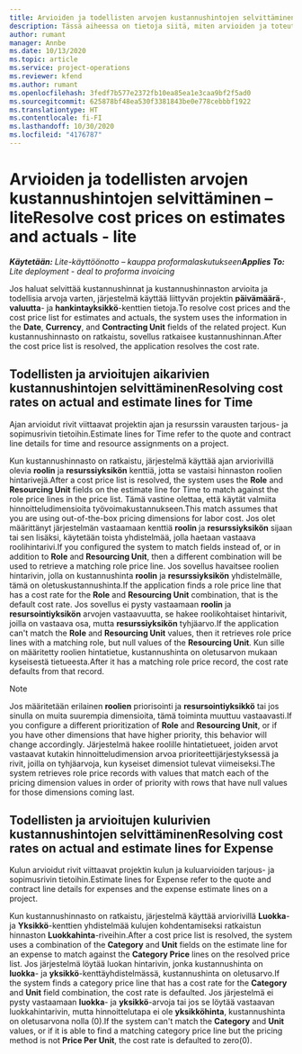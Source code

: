 ```yaml
---
title: Arvioiden ja todellisten arvojen kustannushintojen selvittäminen – lite
description: Tässä aiheessa on tietoja siitä, miten arvioiden ja toteutuneiden kustannusten hinnat ratkaistaan.
author: rumant
manager: Annbe
ms.date: 10/13/2020
ms.topic: article
ms.service: project-operations
ms.reviewer: kfend
ms.author: rumant
ms.openlocfilehash: 3fedf7b577e2372fb10ea85ea1e3caa9bf2f5ad0
ms.sourcegitcommit: 625878bf48ea530f3381843be0e778cebbbf1922
ms.translationtype: HT
ms.contentlocale: fi-FI
ms.lasthandoff: 10/30/2020
ms.locfileid: "4176787"
---
```

# <a name="resolve-cost-prices-on-estimates-and-actuals---lite"></a><span data-ttu-id="f543f-103">Arvioiden ja todellisten arvojen kustannushintojen selvittäminen – lite</span><span class="sxs-lookup"><span data-stu-id="f543f-103">Resolve cost prices on estimates and actuals - lite</span></span>

<span data-ttu-id="f543f-104">_**Käytetään:** Lite-käyttöönotto – kauppa proformalaskutukseen_</span><span class="sxs-lookup"><span data-stu-id="f543f-104">_**Applies To:** Lite deployment - deal to proforma invoicing_</span></span>

<span data-ttu-id="f543f-105">Jos haluat selvittää kustannushinnat ja kustannushinnaston arvioita ja todellisia arvoja varten, järjestelmä käyttää liittyvän projektin **päivämäärä**-, **valuutta**- ja **hankintayksikkö**-kenttien tietoja.</span><span class="sxs-lookup"><span data-stu-id="f543f-105">To resolve cost prices and the cost price list for estimates and actuals, the system uses the information in the **Date**, **Currency**, and **Contracting Unit** fields of the related project.</span></span> <span data-ttu-id="f543f-106">Kun kustannushinnasto on ratkaistu, sovellus ratkaisee kustannushinnan.</span><span class="sxs-lookup"><span data-stu-id="f543f-106">After the cost price list is resolved, the application resolves the cost rate.</span></span>

## <a name="resolving-cost-rates-on-actual-and-estimate-lines-for-time"></a><span data-ttu-id="f543f-107">Todellisten ja arvioitujen aikarivien kustannushintojen selvittäminen</span><span class="sxs-lookup"><span data-stu-id="f543f-107">Resolving cost rates on actual and estimate lines for Time</span></span>

<span data-ttu-id="f543f-108">Ajan arvioidut rivit viittaavat projektin ajan ja resurssin varausten tarjous- ja sopimusrivin tietoihin.</span><span class="sxs-lookup"><span data-stu-id="f543f-108">Estimate lines for Time refer to the quote and contract line details for time and resource assignments on a project.</span></span>

<span data-ttu-id="f543f-109">Kun kustannushinnasto on ratkaistu, järjestelmä käyttää ajan arviorivillä olevia **roolin** ja **resurssiyksikön** kenttiä, jotta se vastaisi hinnaston roolien hintarivejä.</span><span class="sxs-lookup"><span data-stu-id="f543f-109">After a cost price list is resolved, the system uses the **Role** and **Resourcing Unit** fields on the estimate line for Time to match against the role price lines in the price list.</span></span> <span data-ttu-id="f543f-110">Tämä vastine olettaa, että käytät valmiita hinnoitteludimensioita työvoimakustannukseen.</span><span class="sxs-lookup"><span data-stu-id="f543f-110">This match assumes that you are using out-of-the-box pricing dimensions for labor cost.</span></span> <span data-ttu-id="f543f-111">Jos olet määrittänyt järjestelmän vastaamaan kenttiä **roolin** ja **resurssiyksikön** sijaan tai sen lisäksi, käytetään toista yhdistelmää, jolla haetaan vastaava roolihintarivi.</span><span class="sxs-lookup"><span data-stu-id="f543f-111">If you configured the system to match fields instead of, or in addition to **Role** and **Resourcing Unit**, then a different combination will be used to retrieve a matching role price line.</span></span> <span data-ttu-id="f543f-112">Jos sovellus havaitsee roolien hintarivin, jolla on kustannushinta **roolin** ja **resurssiyksikön** yhdistelmälle, tämä on oletuskustannushinta.</span><span class="sxs-lookup"><span data-stu-id="f543f-112">If the application finds a role price line that has a cost rate for the **Role** and **Resourcing Unit** combination, that is the default cost rate.</span></span> <span data-ttu-id="f543f-113">Jos sovellus ei pysty vastaamaan **roolin** ja **resursointiyksikön** arvojen vastaavuutta, se hakee roolikohtaiset hintarivit, joilla on vastaava osa, mutta **resurssiyksikön** tyhjäarvo.</span><span class="sxs-lookup"><span data-stu-id="f543f-113">If the application can't match the **Role** and **Resourcing Unit** values, then it retrieves role price lines with a matching role, but null values of the **Resourcing Unit**.</span></span> <span data-ttu-id="f543f-114">Kun sille on määritetty roolien hintatietue, kustannushinta on oletusarvon mukaan kyseisestä tietueesta.</span><span class="sxs-lookup"><span data-stu-id="f543f-114">After it has a matching role price record, the cost rate defaults from that record.</span></span> 

> [!NOTE]
> <span data-ttu-id="f543f-115">Jos määritetään erilainen **roolien** priorisointi ja **resursointiyksikkö** tai jos sinulla on muita suurempia dimensioita, tämä toiminta muuttuu vastaavasti.</span><span class="sxs-lookup"><span data-stu-id="f543f-115">If you configure a different prioritization of **Role** and **Resourcing Unit**, or if you have other dimensions that have higher priority, this behavior will change accordingly.</span></span> <span data-ttu-id="f543f-116">Järjestelmä hakee roolille hintatietueet, joiden arvot vastaavat kutakin hinnoitteludimension arvoa prioriteettijärjestyksessä ja rivit, joilla on tyhjäarvoja, kun kyseiset dimensiot tulevat viimeiseksi.</span><span class="sxs-lookup"><span data-stu-id="f543f-116">The system retrieves role price records with values that match each of the pricing dimension values in order of priority with rows that have null values for those dimensions coming last.</span></span>

## <a name="resolving-cost-rates-on-actual-and-estimate-lines-for-expense"></a><span data-ttu-id="f543f-117">Todellisten ja arvioitujen kulurivien kustannushintojen selvittäminen</span><span class="sxs-lookup"><span data-stu-id="f543f-117">Resolving cost rates on actual and estimate lines for Expense</span></span>

<span data-ttu-id="f543f-118">Kulun arvioidut rivit viittaavat projektin kulun ja kuluarvioiden tarjous- ja sopimusrivin tietoihin.</span><span class="sxs-lookup"><span data-stu-id="f543f-118">Estimate lines for Expense refer to the quote and contract line details for expenses and the expense estimate lines on a project.</span></span>

<span data-ttu-id="f543f-119">Kun kustannushinnasto on ratkaistu, järjestelmä käyttää arviorivillä **Luokka**- ja **Yksikkö**-kenttien yhdistelmää kulujen kohdentamiseksi ratkaistun hinnaston **Luokkahinta**-riveihin.</span><span class="sxs-lookup"><span data-stu-id="f543f-119">After a cost price list is resolved, the system uses a combination of the **Category** and **Unit** fields on the estimate line for an expense to match against the **Category Price** lines on the resolved price list.</span></span> <span data-ttu-id="f543f-120">Jos järjestelmä löytää luokan hintarivin, jonka kustannushinta on **luokka**- ja **yksikkö**-kenttäyhdistelmässä, kustannushinta on oletusarvo.</span><span class="sxs-lookup"><span data-stu-id="f543f-120">If the system finds a category price line that has a cost rate for the **Category** and **Unit** field combination, the cost rate is defaulted.</span></span> <span data-ttu-id="f543f-121">Jos järjestelmä ei pysty vastaamaan **luokka**- ja **yksikkö**-arvoja tai jos se löytää vastaavan luokkahintarivin, mutta hinnoittelutapa ei ole **yksikköhinta**, kustannushinta on oletusarvona nolla (0).</span><span class="sxs-lookup"><span data-stu-id="f543f-121">If the system can't match the **Category** and **Unit** values, or if it is able to find a matching category price line but the pricing method is not **Price Per Unit**, the cost rate is defaulted to zero(0).</span></span>
